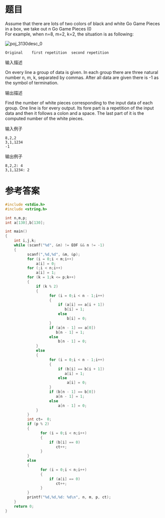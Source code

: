 # 题目
Assume that there are lots of two colors of black and white Go Game Pieces in a box, we take out n Go Game Pieces (0<br>
For example, when n=8, m=2, k=2, the situation is as following:

![poj_3130desc_0](http://uploadfiles.nowcoder.com/probs/acm/poj_3130desc_0.jpg)

```
Original    first repetition  second repetition
```
输入描述

On every line a group of data is given. In each group there are three natural number n, m, k, separated by commas. After all data are given there is -1 as the symbol of termination.

输出描述

Find the number of white pieces corresponding to the input data of each group. One line is for every output. Its fore part is a repetition of the input data and then it follows a colon and a space. The last part of it is the computed number of the white pieces.

输入例子
```
8,2,2
3,1,1234
-1
```
输出例子
```
8,2,2: 4
3,1,1234: 2
```
# 参考答案
```c++
#include <stdio.h>
#include <string.h>

int n,m,p;
int a[130],b[130];

int main()
{
    int i,j,k;
    while (scanf("%d", &n) != EOF && n != -1)
    {
          scanf(",%d,%d", &m, &p);
          for (i = 0;i < m;i++)
              a[i] = 0;
          for (;i < n;i++)
              a[i] = 1;
          for (k = 1;k <= p;k++)
          {
              if (k % 2)
              {
                    for (i = 0;i < n - 1;i++)
                    {
                        if (a[i] == a[i + 1])
                           b[i] = 1;
                        else
                            b[i] = 0;
                    }
                    if (a[n - 1] == a[0])
                       b[n - 1] = 1;
                    else
                        b[n - 1] = 0;
              }
              else
              {
                    for (i = 0;i < n - 1;i++)
                    {
                        if (b[i] == b[i + 1])
                           a[i] = 1;
                        else
                            a[i] = 0;
                    }
                    if (b[n - 1] == b[0])
                       a[n - 1] = 1;
                    else
                        a[n - 1] = 0;
              }
          }
          int ct=  0;
          if (p % 2)
          {
                for (i = 0;i < n;i++)
                {
                    if (b[i] == 0)
                       ct++;
                }
          }
          else
          {
                for (i = 0;i < n;i++)
                {
                    if (a[i] == 0)
                       ct++;
                }
          }
          printf("%d,%d,%d: %d\n", n, m, p, ct);
    }
    return 0;
}



